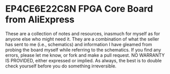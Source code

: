 # EP4CE6E22C8N FPGA Core Board from AliExpress
These are a collection of notes and resources, inasmuch for myself as for anyone else who might need it. They are a combination of what the seller has sent to me (i.e., schematics) and information I have gleamed from probing the board myself while referring to the schematics. If you find any errors, please let me know, or fork and make a pull request. NO WARRANTY IS PROVIDED, either expressed or implied. As always, the best is to double check yourself before you do something irreversible.


